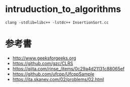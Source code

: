 # intruduction_to_algorithms

```
clang -stdlib=libc++ -lstdc++ InsertionSort.cc
```


# 参考書
* http://www.geeksforgeeks.org
* https://github.com/gzc/CLRS
* https://qiita.com/rinse_/items/0c29a4d21131c88065ef
* https://github.com/ufcpp/UfcppSample
* https://ita.skanev.com/02/problems/02.html
